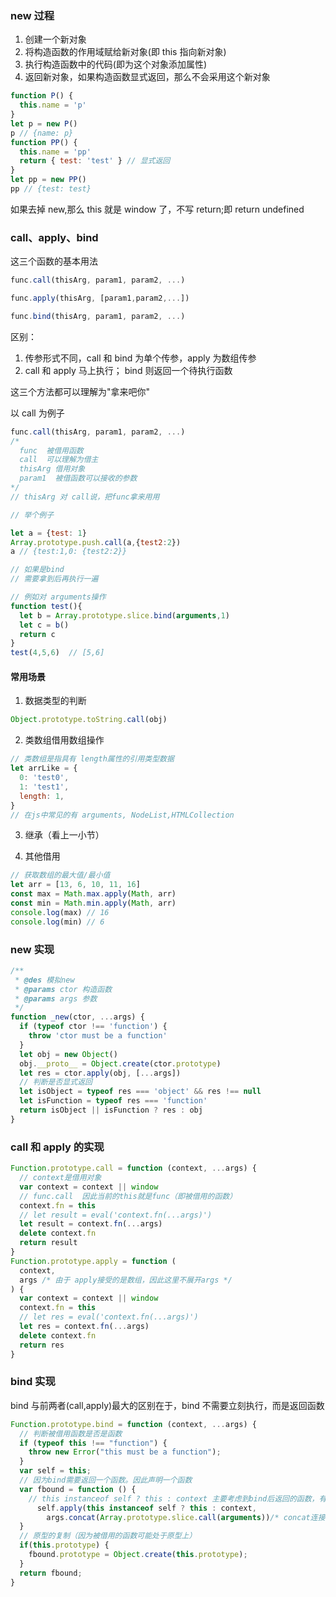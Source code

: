### new 过程

1. 创建一个新对象
2. 将构造函数的作用域赋给新对象(即 this 指向新对象)
3. 执行构造函数中的代码(即为这个对象添加属性)
4. 返回新对象，如果构造函数显式返回，那么不会采用这个新对象

```js
function P() {
  this.name = 'p'
}
let p = new P()
p // {name: p}
function PP() {
  this.name = 'pp'
  return { test: 'test' } // 显式返回
}
let pp = new PP()
pp // {test: test}
```

如果去掉 new,那么 this 就是 window 了，不写 return;即 return undefined

### call、apply、bind

这三个函数的基本用法

```js
func.call(thisArg, param1, param2, ...)

func.apply(thisArg, [param1,param2,...])

func.bind(thisArg, param1, param2, ...)
```

区别：

1. 传参形式不同，call 和 bind 为单个传参，apply 为数组传参
2. call 和 apply 马上执行； bind 则返回一个待执行函数

这三个方法都可以理解为"拿来吧你"

以 call 为例子

```js
func.call(thisArg, param1, param2, ...)
/*
  func  被借用函数
  call  可以理解为借主
  thisArg 借用对象
  param1  被借函数可以接收的参数
*/
// thisArg 对 call说，把func拿来用用

// 举个例子

let a = {test: 1}
Array.prototype.push.call(a,{test2:2})
a // {test:1,0: {test2:2}}

// 如果是bind
// 需要拿到后再执行一遍

// 例如对 arguments操作
function test(){
  let b = Array.prototype.slice.bind(arguments,1)
  let c = b()
  return c
}
test(4,5,6)  // [5,6]
```

#### 常用场景

1. 数据类型的判断

```js
Object.prototype.toString.call(obj)
```

2. 类数组借用数组操作

```js
// 类数组是指具有 length属性的引用类型数据
let arrLike = {
  0: 'test0',
  1: 'test1',
  length: 1,
}
// 在js中常见的有 arguments, NodeList,HTMLCollection
```

3. 继承（看上一小节）

4. 其他借用

```js
// 获取数组的最大值/最小值
let arr = [13, 6, 10, 11, 16]
const max = Math.max.apply(Math, arr)
const min = Math.min.apply(Math, arr)
console.log(max) // 16
console.log(min) // 6
```

### new 实现

```js
/**
 * @des 模拟new
 * @params ctor 构造函数
 * @params args 参数
 */
function _new(ctor, ...args) {
  if (typeof ctor !== 'function') {
    throw 'ctor must be a function'
  }
  let obj = new Object()
  obj.__proto__ = Object.create(ctor.prototype)
  let res = ctor.apply(obj, [...args])
  // 判断是否显式返回
  let isObject = typeof res === 'object' && res !== null
  let isFunction = typeof res === 'function'
  return isObject || isFunction ? res : obj
}
```

### call 和 apply 的实现

```js
Function.prototype.call = function (context, ...args) {
  // context是借用对象
  var context = context || window
  // func.call  因此当前的this就是func（即被借用的函数）
  context.fn = this
  // let result = eval('context.fn(...args)')
  let result = context.fn(...args)
  delete context.fn
  return result
}
Function.prototype.apply = function (
  context,
  args /* 由于 apply接受的是数组，因此这里不展开args */
) {
  var context = context || window
  context.fn = this
  // let res = eval('context.fn(...args)')
  let res = context.fn(...args)
  delete context.fn
  return res
}
```

### bind 实现

bind 与前两者(call,apply)最大的区别在于，bind 不需要立刻执行，而是返回函数

```js
Function.prototype.bind = function (context, ...args) {
  // 判断被借用函数是否是函数
  if (typeof this !== "function") {
    throw new Error("this must be a function");
  }
  var self = this;
  // 因为bind需要返回一个函数。因此声明一个函数
  var fbound = function () {
    // this instanceof self ? this : context 主要考虑到bind后返回的函数，有可能被当作构造函数来使用
      self.apply(this instanceof self ? this : context,
        args.concat(Array.prototype.slice.call(arguments))/* concat连接参数返回 */);
  }
  // 原型的复制（因为被借用的函数可能处于原型上）
  if(this.prototype) {
    fbound.prototype = Object.create(this.prototype);
  }
  return fbound;
}

```
